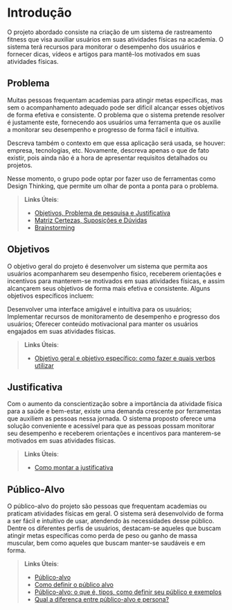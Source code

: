 # Introdução

O projeto abordado consiste na criação de um sistema de rastreamento fitness que visa auxiliar usuários em suas atividades físicas na academia. O sistema terá recursos para monitorar o desempenho dos usuários e fornecer dicas, vídeos e artigos para mantê-los motivados em suas atividades físicas.

## Problema
Muitas pessoas frequentam academias para atingir metas específicas, mas sem o acompanhamento adequado pode ser difícil alcançar esses objetivos de forma efetiva e consistente. O problema que o sistema pretende resolver é justamente este, fornecendo aos usuários uma ferramenta que os auxilie a monitorar seu desempenho e progresso de forma fácil e intuitiva.

Descreva também o contexto em que essa aplicação será usada, se  houver: empresa, tecnologias, etc. Novamente, descreva apenas o que de  fato existir, pois ainda não é a hora de apresentar requisitos  detalhados ou projetos.

Nesse momento, o grupo pode optar por fazer uso  de ferramentas como Design Thinking, que permite um olhar de ponta a ponta para o problema.

> **Links Úteis**:
> - [Objetivos, Problema de pesquisa e Justificativa](https://medium.com/@versioparole/objetivos-problema-de-pesquisa-e-justificativa-c98c8233b9c3)
> - [Matriz Certezas, Suposições e Dúvidas](https://medium.com/educa%C3%A7%C3%A3o-fora-da-caixa/matriz-certezas-suposi%C3%A7%C3%B5es-e-d%C3%BAvidas-fa2263633655)
> - [Brainstorming](https://www.euax.com.br/2018/09/brainstorming/)

## Objetivos

O objetivo geral do projeto é desenvolver um sistema que permita aos usuários acompanharem seu desempenho físico, receberem orientações e incentivos para manterem-se motivados em suas atividades físicas, e assim alcançarem seus objetivos de forma mais efetiva e consistente. Alguns objetivos específicos incluem:

Desenvolver uma interface amigável e intuitiva para os usuários;
Implementar recursos de monitoramento de desempenho e progresso dos usuários;
Oferecer conteúdo motivacional para manter os usuários engajados em suas atividades físicas.

 
> **Links Úteis**:
> - [Objetivo geral e objetivo específico: como fazer e quais verbos utilizar](https://blog.mettzer.com/diferenca-entre-objetivo-geral-e-objetivo-especifico/)

## Justificativa

Com o aumento da conscientização sobre a importância da atividade física para a saúde e bem-estar, existe uma demanda crescente por ferramentas que auxiliem as pessoas nessa jornada. O sistema proposto oferece uma solução conveniente e acessível para que as pessoas possam monitorar seu desempenho e receberem orientações e incentivos para manterem-se motivados em suas atividades físicas.

> **Links Úteis**:
> - [Como montar a justificativa](https://guiadamonografia.com.br/como-montar-justificativa-do-tcc/)

## Público-Alvo

O público-alvo do projeto são pessoas que frequentam academias ou praticam atividades físicas em geral. O sistema será desenvolvido de forma a ser fácil e intuitivo de usar, atendendo às necessidades desse público. Dentre os diferentes perfis de usuários, destacam-se aqueles que buscam atingir metas específicas como perda de peso ou ganho de massa muscular, bem como aqueles que buscam manter-se saudáveis e em forma.


> **Links Úteis**:
> - [Público-alvo](https://blog.hotmart.com/pt-br/publico-alvo/)
> - [Como definir o público alvo](https://exame.com/pme/5-dicas-essenciais-para-definir-o-publico-alvo-do-seu-negocio/)
> - [Público-alvo: o que é, tipos, como definir seu público e exemplos](https://klickpages.com.br/blog/publico-alvo-o-que-e/)
> - [Qual a diferença entre público-alvo e persona?](https://rockcontent.com/blog/diferenca-publico-alvo-e-persona/)

